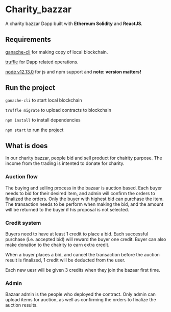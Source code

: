# Charity_bazzar

A charity bazzar Dapp built with **Ethereum Solidity** and **ReactJS**.

## Requirements

[ganache-cli](https://www.npmjs.com/package/ganache-cli) for making copy of local blockchain.

[truffle](https://www.trufflesuite.com/) for Dapp related operations.

[node v12.13.0](https://nodejs.org/en/blog/release/v12.13.0/) for js and npm support and **note: version matters!**

## Run the project

`ganache-cli` to start local blockchain

`truffle migrate` to upload contracts to blockchain

`npm install` to install dependencies

`npm start` to run the project

## What is does

In our charity bazzar, people bid and sell product for chairity purpose. The income from the trading is intented to donate for charity.

### Auction flow

The buying and selling process in the bazaar is auction based. Each buyer needs to bid for their desired item, and admin will confirm the orders to finalized the orders. Only the buyer with highest bid can purchase the item. The transaction needs to be perform when making the bid, and the amount will be returned to the buyer if his proposal is not selected.

### Credit system

Buyers need to have at least 1 credit to place a bid. Each successful purchase (i.e. accepted bid) will reward the buyer one credit. Buyer can also make donation to the chairity to earn extra credit.

When a buyer places a bid, and cancel the transaction before the auction result is finalized, 1 credit will be deducted from the user. 

Each new uesr will be given 3 credits when they join the bazaar first time. 

### Admin

Bazaar admin is the people who deployed the contract. Only admin can upload items for auction, as well as confirming the orders to finalize the auction results. 
